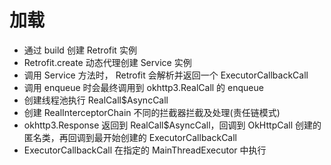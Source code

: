 # 加载
* 通过 build 创建 Retrofit 实例
* Retrofit.create 动态代理创建 Service 实例
* 调用 Service 方法时， Retrofit 会解析并返回一个 ExecutorCallbackCall
* 调用 enqueue 时会最终调用到 okhttp3.RealCall 的 enqueue
* 创建线程池执行 RealCall$AsyncCall
* 创建 RealInterceptorChain 不同的拦截器拦截及处理(责任链模式)
* okhttp3.Response 返回到 RealCall$AsyncCall，回调到 OkHttpCall 创建的匿名类，再回调到最开始创建的 ExecutorCallbackCall
* ExecutorCallbackCall 在指定的 MainThreadExecutor 中执行
